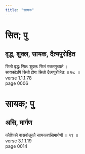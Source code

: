 ```yaml
---
title: "सायक"
---
```


# सित; पु
## वृद्ध, शुक्ल, सायक, दैत्यपुरोहित
सितो वृद्धः सितः शुक्लः सितं रजतमुच्यते ।<br />सायकोऽपि सितो ज्ञेयः सितो दैत्यपुरोहितः ॥ ७८ ॥<br />verse 1.1.1.78<br />page 0006

# सायक; पु
## असि, मार्गण
कौशिकौ वासवोलूकौ सायकावसिमार्गणौ ॥ १९ ॥<br />verse 3.1.1.19<br />page 0014


